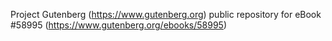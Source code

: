 Project Gutenberg (https://www.gutenberg.org) public repository for
eBook #58995 (https://www.gutenberg.org/ebooks/58995)
